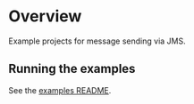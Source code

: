 # Overview

Example projects for message sending via JMS.

## Running the examples

See the [examples README](../README.md#running-the-examples).
